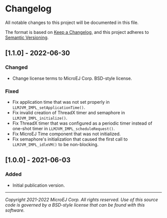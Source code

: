 # Changelog

All notable changes to this project will be documented in this file.

The format is based on [Keep a Changelog](https://keepachangelog.com/en/1.0.0/),
and this project adheres to [Semantic Versioning](https://semver.org/spec/v2.0.0.html).

## [1.1.0] - 2022-06-30

### Changed

- Change license terms to MicroEJ Corp. BSD-style license.

### Fixed

- Fix application time that was not set properly in `LLMJVM_IMPL_setApplicationTime()`.
- Fix invalid creation of ThreadX timer and semaphore in `LLMJVM_IMPL_initialize()`.
- Fix ThreadX timer that was configured as a periodic timer instead of one-shot timer in `LLMJVM_IMPL_scheduleRequest()`.
- Fix MicroEJ Time component that was not initialized.
- Fix semaphore's initialization that caused the first call to `LLMJVM_IMPL_idleVM()` to be non-blocking.

## [1.0.0] - 2021-06-03

### Added

  - Initial publication version.

---

_Copyright 2021-2022 MicroEJ Corp. All rights reserved._
_Use of this source code is governed by a BSD-style license that can be found with this software._

